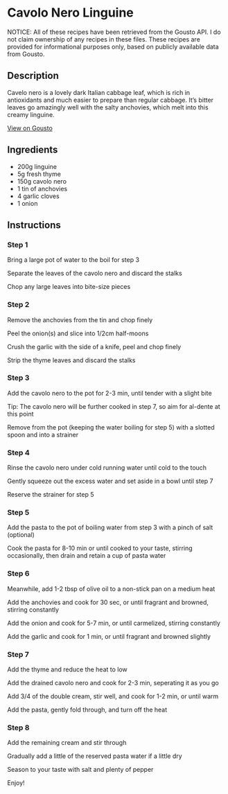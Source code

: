 # Cavolo Nero Linguine 

NOTICE: All of these recipes have been retrieved from the Gousto API. I do not claim ownership of any recipes in these files. These recipes are provided for informational purposes only, based on publicly available data from Gousto.

## Description

Cavelo nero is a lovely dark Italian cabbage leaf, which is rich in antioxidants and much easier to prepare than regular cabbage. It’s bitter leaves go amazingly well with the salty anchovies, which melt into this creamy linguine.

[View on Gousto](https://www.gousto.co.uk/recipes/cookbook/cavolo-nero-linguine)

## Ingredients

- 200g linguine
- 5g fresh thyme
- 150g cavolo nero
- 1 tin of anchovies
- 4 garlic cloves
- 1 onion

## Instructions


### Step 1

Bring a large pot of water to the boil for step 3


Separate the leaves of the cavolo nero and discard the stalks


Chop any large leaves into bite-size pieces


### Step 2

Remove the anchovies from the tin and chop finely


Peel the onion<span class="text-danger">(s)</span> and slice into 1/2cm half-moons


Crush the garlic with the side of a knife, peel and chop finely


Strip the thyme leaves and discard the stalks


### Step 3

Add the cavolo nero to the pot for 2-3 min, until tender with a slight bite


Tip: The cavolo nero will be further cooked in step 7, so aim for al-dente at this point


Remove from the pot (keeping the water boiling for step 5) with a slotted spoon and into a strainer


### Step 4

Rinse the cavolo nero under cold running water until cold to the touch


Gently squeeze out the excess water and set aside in a bowl until step 7


Reserve the strainer for step 5


### Step 5

Add the pasta to the pot of boiling water from step 3 with a pinch of salt (optional)


Cook the pasta for 8-10 min or until cooked to your taste, stirring occasionally, then drain and retain a cup of pasta water


### Step 6

Meanwhile, add 1-2 tbsp of olive oil to a non-stick pan on a medium heat


Add the anchovies and cook for 30 sec, or until fragrant and browned, stirring constantly


Add the onion and cook for 5-7 min, or until carmelized, stirring constantly


Add the garlic and cook for 1 min, or until fragrant and browned slightly


### Step 7

Add the thyme and reduce the heat to low


Add the drained cavolo nero and cook for 2-3 min, seperating it as you go


Add 3/4 of the double cream, stir well, and cook for 1-2 min, or until warm


Add the pasta, gently fold through, and turn off the heat

### Step 8

Add the remaining cream and stir through


Gradually add a little of the reserved pasta water if a little dry


Season to your taste with salt and plenty of pepper&nbsp;


Enjoy!

